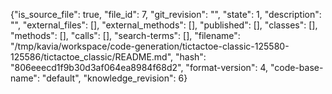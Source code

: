 {"is_source_file": true, "file_id": 7, "git_revision": "", "state": 1, "description": "", "external_files": [], "external_methods": [], "published": [], "classes": [], "methods": [], "calls": [], "search-terms": [], "filename": "/tmp/kavia/workspace/code-generation/tictactoe-classic-125580-125586/tictactoe_classic/README.md", "hash": "806eeecd1f9b30d3af064ea8984f68d2", "format-version": 4, "code-base-name": "default", "knowledge_revision": 6}